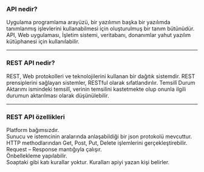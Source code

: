 <h3>API nedir?</h3>
Uygulama programlama arayüzü, bir yazılımın başka bir yazılımda tanımlanmış işlevlerini kullanabilmesi için oluşturulmuş bir tanım bütünüdür. API, Web uygulaması, İşletim sistemi, veritabanı, donanımlar yahut yazılım kütüphanesi için kullanılabilir.
<hr>
<h3>REST API nedir?</h3>

REST, Web protokolleri ve teknolojilerini kullanan bir dağıtık sistemdir. REST prensiplerini sağlayan sistemler, RESTful olarak sıfatlandırılır. Temsilî Durum Aktarımı ismindeki temsilî, verinin temsilini kastetmekte olup onunla ilgili durumun aktarılması olarak düşünülebilir.
<hr>
<h3>REST API özellikleri</h3>

Platform bağımsızdır.<br>
Sunucu ve istemcinin aralarında anlaşabildiği bir json protokolü mevcuttur.<br>
HTTP methodlarından Get, Post, Put, Delete işlemlerini gerçekleştirebilir.<br>
Request – Response mantığıyla çalışır.<br>
Önbellekleme yapılabilir.<br>
Soaptaki gibi katı kurallar yoktur. Kuralları apiyi yazan kişi belirler.<br>
